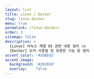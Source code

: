 ```yaml
---
layout: list
title: Linux / Docker
slug: linux-docker
menu: true
permalink: /linux-docker/
order: 3
sitemap: false
description: >
  [Linux] 리눅스 계열 OS 관련 내용 정리 \n
  [Docker] 도커 사용법 및 유용한 기능 등 정리
accent_color: '#268bd2'
accent_image:
  background: '#202020'
  overlay:    false
---
```

